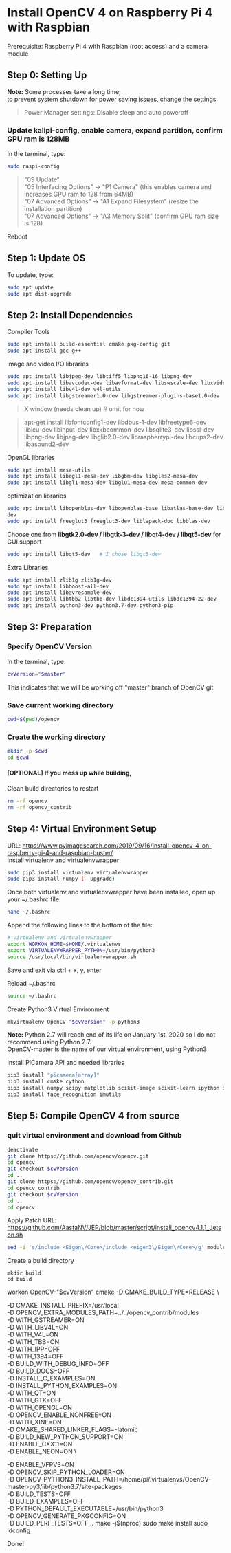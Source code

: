 # Install OpenCV 4 on Raspberry Pi 4 with Raspbian
Prerequisite: Raspberry Pi 4 with Raspbian (root access) and a camera module
## Step 0: Setting Up
**Note:** Some processes take a long time;  
to prevent system shutdown for power saving issues, change the settings  
> Power Manager settings: Disable sleep and auto poweroff

### Update kalipi-config, enable camera, expand partition, confirm GPU ram is 128MB
In the terminal, type:
```sh
sudo raspi-config
```
> "09 Update"  
> "05 Interfacing Options" -> "P1 Camera" (this enables camera and increases GPU ram to 128 from 64MB)  
> "07 Advanced Options" -> "A1 Expand Filesystem" (resize the installation partition)  
> "07 Advanced Options" -> "A3 Memory Split" (confirm GPU ram size is 128)  

Reboot  
  
## Step 1: Update OS
To update, type:  
```sh
sudo apt update
sudo apt dist-upgrade
```

## Step 2: Install Dependencies

Compiler Tools
```sh
sudo apt install build-essential cmake pkg-config git
sudo apt install gcc g++
```

image and video I/O libraries
```sh
sudo apt install libjpeg-dev libtiff5 libpng16-16 libpng-dev
sudo apt install libavcodec-dev libavformat-dev libswscale-dev libxvidcore-dev libx264-dev libxine2-dev
sudo apt install libv4l-dev v4l-utils
sudo apt install libgstreamer1.0-dev libgstreamer-plugins-base1.0-dev
```

> X window (needs clean up)   # omit for now

>    apt-get install libfontconfig1-dev libdbus-1-dev libfreetype6-dev libicu-dev libinput-dev libxkbcommon-dev libsqlite3-dev libssl-dev libpng-dev libjpeg-dev libglib2.0-dev libraspberrypi-dev libcups2-dev libasound2-dev

OpenGL libraries
```sh
sudo apt install mesa-utils
sudo apt install libegl1-mesa-dev libgbm-dev libgles2-mesa-dev
sudo apt install libgl1-mesa-dev libglu1-mesa-dev mesa-common-dev
```

optimization libraries
```sh
sudo apt install libopenblas-dev libopenblas-base libatlas-base-dev liblapack-dev liblapacke-dev gfortran libeigen3-
dev
sudo apt install freeglut3 freeglut3-dev liblapack-doc libblas-dev
```

Choose one from **libgtk2.0-dev / libgtk-3-dev / libqt4-dev / libqt5-dev** for GUI support  
```sh
sudo apt install libqt5-dev   # I chose libqt5-dev
```

Extra Libraries  
```sh
sudo apt install zlib1g zlib1g-dev
sudo apt install libboost-all-dev
sudo apt install libavresample-dev
sudo apt install libtbb2 libtbb-dev libdc1394-utils libdc1394-22-dev
sudo apt install python3-dev python3.7-dev python3-pip
```

## Step 3: Preparation
### Specify OpenCV Version
In the terminal, type:
```sh
cvVersion="$master"
```
This indicates that we will be working off "master" branch of OpenCV git  
  
### Save current working directory
```sh
cwd=$(pwd)/opencv
```

### Create the working directory
```sh
mkdir -p $cwd
cd $cwd
```
#### [OPTIONAL] If you mess up while building,
Clean build directories to restart
```sh
rm -rf opencv
rm -rf opencv_contrib
```

## Step 4: Virtual Environment Setup
URL: https://www.pyimagesearch.com/2019/09/16/install-opencv-4-on-raspberry-pi-4-and-raspbian-buster/  
Install virtualenv and virtualenvwrapper
```sh
sudo pip3 install virtualenv virtualenvwrapper
sudo pip3 install numpy (--upgrade)
```

Once both virtualenv and virtualenvwrapper have been installed, open up your ~/.bashrc  file:
```sh
nano ~/.bashrc
```

Append the following lines to the bottom of the file:
```sh
# virtualenv and virtualenvwrapper
export WORKON_HOME=$HOME/.virtualenvs
export VIRTUALENVWRAPPER_PYTHON=/usr/bin/python3
source /usr/local/bin/virtualenvwrapper.sh
```
Save and exit via ctrl + x, y, enter  

Reload ~/.bashrc
```sh
source ~/.bashrc
```

Create Python3 Virtual Environment
```sh
mkvirtualenv OpenCV-"$cvVersion" -p python3
```
**Note:** Python 2.7 will reach end of its life on January 1st, 2020 so I do not recommend using Python 2.7.  
OpenCV-master is the name of our virtual environment, using Python3  

Install PICamera API and needed libraries
```sh
pip3 install "picamera[array]"
pip3 install cmake cython
pip3 install numpy scipy matplotlib scikit-image scikit-learn ipython dlib
pip3 install face_recognition imutils
```


## Step 5: Compile OpenCV 4 from source
### quit virtual environment and download from Github
```sh
deactivate
git clone https://github.com/opencv/opencv.git
cd opencv
git checkout $cvVersion
cd ..
git clone https://github.com/opencv/opencv_contrib.git
cd opencv_contrib
git checkout $cvVersion
cd ..
cd opencv
```

Apply Patch
URL: https://github.com/AastaNV/JEP/blob/master/script/install_opencv4.1.1_Jetson.sh
```sh
sed -i 's/include <Eigen\/Core>/include <eigen3\/Eigen\/Core>/g' modules/core/include/opencv2/core/private.hpp
```

Create a build directory
```
mkdir build
cd build
```

<!--- Apply Patch (Could not find OpenBLAS include)
# https://github.com/opencv/opencv/issues/9953
# https://github.com/opencv/opencv/issues/12957
sudo ln -s /usr/include/lapacke.h /usr/include/aarch64-linux-gnu 
# opencv/cmake/OpenCVFindOpenBLAS.cmake
# add: /usr/include/aarch64-linux-gnu to SET(Open_BLAS_INCLUDE_SEARCH_PATHS
# add: /usr/lib/aarch64-linux-gnu to SET(Open_BLAS_LIB_SEARCH_PATHS --->

workon OpenCV-"$cvVersion"
cmake -D CMAKE_BUILD_TYPE=RELEASE \
<!--- -D CMAKE_INSTALL_PREFIX=$cwd/installation/OpenCV-master \
# https://www.learnopencv.com/install-opencv-4-on-raspberry-pi/
# For system wide installation of OpenCV --->
-D CMAKE_INSTALL_PREFIX=/usr/local \
-D OPENCV_EXTRA_MODULES_PATH=../../opencv_contrib/modules \
-D WITH_GSTREAMER=ON \
-D WITH_LIBV4L=ON \
-D WITH_V4L=ON \
-D WITH_TBB=ON \
-D WITH_IPP=OFF \
-D WITH_1394=OFF \
-D BUILD_WITH_DEBUG_INFO=OFF \
-D BUILD_DOCS=OFF \
-D INSTALL_C_EXAMPLES=ON \
-D INSTALL_PYTHON_EXAMPLES=ON \
-D WITH_QT=ON \
-D WITH_GTK=OFF \
-D WITH_OPENGL=ON \
-D OPENCV_ENABLE_NONFREE=ON \
-D WITH_XINE=ON \
-D CMAKE_SHARED_LINKER_FLAGS=-latomic \
-D BUILD_NEW_PYTHON_SUPPORT=ON \
-D ENABLE_CXX11=ON \
-D ENABLE_NEON=ON \
<!--- disable vfpv3 for RPi4 for now --->
-D ENABLE_VFPV3=ON \
-D OPENCV_SKIP_PYTHON_LOADER=ON \
-D OPENCV_PYTHON3_INSTALL_PATH=/home/pi/.virtualenvs/OpenCV-master-py3/lib/python3.7/site-packages \
-D BUILD_TESTS=OFF \
-D BUILD_EXAMPLES=OFF \
-D PYTHON_DEFAULT_EXECUTABLE=/usr/bin/python3 \
-D OPENCV_GENERATE_PKGCONFIG=ON \
-D BUILD_PERF_TESTS=OFF ..
make -j$(nproc)
sudo make install
sudo ldconfig
<!---
# reset swap
# Sym-link your OpenCV 4 on the Raspberry Pi
#cd /usr/local/lib/python3.7/site-packages/cv2/python-3.7
#sudo mv cv2.cpython-37m-arm-linux-gnueabihf.so cv2.so
#cd ~/.virtualenvs/cv/lib/python3.7/site-packages/
#ln -s /usr/local/lib/python3.7/site-packages/cv2/python-3.7/cv2.so cv2.so
cd /home/pi/opencv/opencv/build/lib/python3/
sudo mv cv2.cpython-37m-arm-linux-gnueabihf.so cv2.so
cd ~/.virtualenvs/OpenCV-“$cvVersion”-py3/lib/python3.7/site-packages/
ln -s /home/pi/opencv/opencv/build/lib/python3/cv2.so cv2.so
--->


Done!
